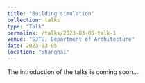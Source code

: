 ```yaml
---
title: "Building simulation"
collection: talks
type: "Talk"
permalink: /talks/2023-03-05-talk-1
venue: "SJTU, Department of Architecture"
date: 2023-03-05
location: "Shanghai"
---
```


The introduction of the talks is coming soon... 
